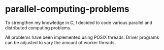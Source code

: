 # parallel-computing-problems
To strengthen my knowledge in C, I decided to code various parallel and distributed computing problems.

All problems have been implemented using POSIX threads. 
Driver programs can be adjusted to vary the amount of worker threads.
